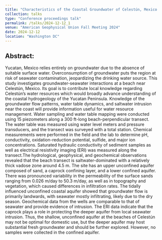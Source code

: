 ```yaml
---
title: "Characteristics of the Coastal Groundwater of Celestún, Mexico on the West Coast of the Yucatan Peninsula for Extreme Conditions During the Dry Season"
collection: talks
type: "Conference proceedings talk"
permalink: /talks/2024-12-12_1
venue: "American Geophysical Union Fall Meeting 2024"
date: 2024-12-12
location: "Washington DC"
---
```


## Abstract: 
Yucatan, Mexico relies entirely on groundwater due to the absence of suitable surface water. Overconsumption of groundwater puts the region at risk of seawater contamination, jeopardizing the drinking water source. This study investigates groundwater-seawater interactions at a beach near Celestún, Mexico. Its goal is to contribute local knowledge regarding Celestún’s water resources which would broadly advance understanding of the coastal hydrogeology of the Yucatan Peninsula. Knowledge of the groundwater flow patterns, water table dynamics, and saltwater intrusion near the coast will provide information useful for water resource management. Water sampling and water table mapping were conducted using 15 piezometers along a 300 ft-long beach-perpendicular transect. The water table was measured using water level meters and pressure transducers, and the transect was surveyed with a total station. Chemical measurements were performed in the field and the lab to determine pH, conductivity, oxidation-reduction potential, sulfide, and major ion concentrations. Saturated hydraulic conductivity of sediment samples as well as electrical resistivity imaging (ERI) was measured along the transect.The hydrological, geophysical, and geochemical observations revealed that the beach transect is saltwater-dominated with a relatively thick vadose zone around 4.5 m. The site has an upper unconfined aquifer composed of sand, a caprock confining layer, and a lower confined aquifer. There was pronounced variability in the permeability of the surface sands ranging from 0.026 m/day to 50.3 m/day, as well as in topography and vegetation, which caused differences in infiltration rates. The tidally influenced unconfined coastal aquifer showed that groundwater flow is primarily landwards, with seawater mostly infiltrating, likely due to the dry season. Geochemical data from the wells are comparable to that of seawater and provide evidence of intrusion. The ERI data indicate that the caprock plays a role in protecting the deeper aquifer from local seawater intrusion. Thus, the shallow, unconfined aquifer at the beaches of Celestún may not be optimal for domestic use, but the deeper aquifer may host substantial fresh groundwater and should be further explored. However, no samples were collected in the confined aquifer.
